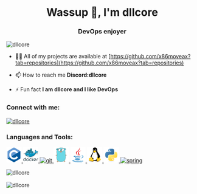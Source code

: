 <h1 align="center">Wassup 👋, I'm dllcore</h1>
<h3 align="center">DevOps enjoyer</h3>

<p align="left"> <img src="https://komarev.com/ghpvc/?username=dllcore&label=Profile%20views&color=0e75b6&style=flat" alt="dllcore" /> </p>

- 👨‍💻 All of my projects are available at [https://github.com/x86moveax?tab=repositories](https://github.com/x86moveax?tab=repositories)

- 📫 How to reach me **Discord:dllcore**

- ⚡ Fun fact **I am dllcore and I like DevOps**

<h3 align="left">Connect with me:</h3>
<p align="left">
<a href="https://discord.gg/dllcore" target="blank"><img align="center" src="https://raw.githubusercontent.com/rahuldkjain/github-profile-readme-generator/master/src/images/icons/Social/discord.svg" alt="dllcore" height="30" width="40" /></a>
</p>

<h3 align="left">Languages and Tools:</h3>
<p align="left"> <a href="https://www.cprogramming.com/" target="_blank" rel="noreferrer"> <img src="https://raw.githubusercontent.com/devicons/devicon/master/icons/c/c-original.svg" alt="c" width="40" height="40"/> </a> <a href="https://www.docker.com/" target="_blank" rel="noreferrer"> <img src="https://raw.githubusercontent.com/devicons/devicon/master/icons/docker/docker-original-wordmark.svg" alt="docker" width="40" height="40"/> </a> <a href="https://git-scm.com/" target="_blank" rel="noreferrer"> <img src="https://www.vectorlogo.zone/logos/git-scm/git-scm-icon.svg" alt="git" width="40" height="40"/> </a> <a href="https://golang.org" target="_blank" rel="noreferrer"> <img src="https://raw.githubusercontent.com/devicons/devicon/master/icons/go/go-original.svg" alt="go" width="40" height="40"/> </a> <a href="https://www.java.com" target="_blank" rel="noreferrer"> <img src="https://raw.githubusercontent.com/devicons/devicon/master/icons/java/java-original.svg" alt="java" width="40" height="40"/> </a> <a href="https://www.linux.org/" target="_blank" rel="noreferrer"> <img src="https://raw.githubusercontent.com/devicons/devicon/master/icons/linux/linux-original.svg" alt="linux" width="40" height="40"/> </a> <a href="https://www.python.org" target="_blank" rel="noreferrer"> <img src="https://raw.githubusercontent.com/devicons/devicon/master/icons/python/python-original.svg" alt="python" width="40" height="40"/> </a> <a href="https://spring.io/" target="_blank" rel="noreferrer"> <img src="https://www.vectorlogo.zone/logos/springio/springio-icon.svg" alt="spring" width="40" height="40"/> </a> </p>

<p><img align="center" src="https://github-readme-stats.vercel.app/api/top-langs?username=dllcore&show_icons=true&locale=en&layout=compact" alt="dllcore" /></p>

<p><img align="center" src="https://github-readme-streak-stats.herokuapp.com/?user=dllcore&" alt="dllcore" /></p>
